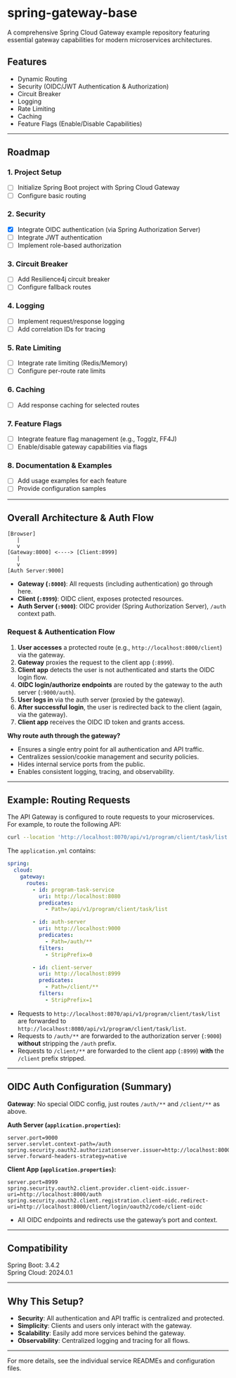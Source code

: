 # spring-gateway-base

A comprehensive Spring Cloud Gateway example repository featuring essential gateway capabilities for modern microservices architectures.

## Features

- Dynamic Routing
- Security (OIDC/JWT Authentication & Authorization)
- Circuit Breaker
- Logging
- Rate Limiting
- Caching
- Feature Flags (Enable/Disable Capabilities)

---

## Roadmap

### 1. Project Setup
- [ ] Initialize Spring Boot project with Spring Cloud Gateway
- [ ] Configure basic routing

### 2. Security
- [x] Integrate OIDC authentication (via Spring Authorization Server)
- [ ] Integrate JWT authentication
- [ ] Implement role-based authorization

### 3. Circuit Breaker
- [ ] Add Resilience4j circuit breaker
- [ ] Configure fallback routes

### 4. Logging
- [ ] Implement request/response logging
- [ ] Add correlation IDs for tracing

### 5. Rate Limiting
- [ ] Integrate rate limiting (Redis/Memory)
- [ ] Configure per-route rate limits

### 6. Caching
- [ ] Add response caching for selected routes

### 7. Feature Flags
- [ ] Integrate feature flag management (e.g., Togglz, FF4J)
- [ ] Enable/disable gateway capabilities via flags

### 8. Documentation & Examples
- [ ] Add usage examples for each feature
- [ ] Provide configuration samples

---

## Overall Architecture & Auth Flow

```
[Browser]
   |
   v
[Gateway:8000] <----> [Client:8999]
   |
   v
[Auth Server:9000]
```

- **Gateway (`:8000`)**: All requests (including authentication) go through here.
- **Client (`:8999`)**: OIDC client, exposes protected resources.
- **Auth Server (`:9000`)**: OIDC provider (Spring Authorization Server), `/auth` context path.

### Request & Authentication Flow

1. **User accesses** a protected route (e.g., `http://localhost:8000/client`) via the gateway.
2. **Gateway** proxies the request to the client app (`:8999`).
3. **Client app** detects the user is not authenticated and starts the OIDC login flow.
4. **OIDC login/authorize endpoints** are routed by the gateway to the auth server (`:9000/auth`).
5. **User logs in** via the auth server (proxied by the gateway).
6. **After successful login**, the user is redirected back to the client (again, via the gateway).
7. **Client app** receives the OIDC ID token and grants access.

**Why route auth through the gateway?**
- Ensures a single entry point for all authentication and API traffic.
- Centralizes session/cookie management and security policies.
- Hides internal service ports from the public.
- Enables consistent logging, tracing, and observability.

---

## Example: Routing Requests

The API Gateway is configured to route requests to your microservices.  
For example, to route the following API:

```bash
curl --location 'http://localhost:8070/api/v1/program/client/task/list'
```

The `application.yml` contains:

```yaml
spring:
  cloud:
    gateway:
      routes:
        - id: program-task-service
          uri: http://localhost:8080
          predicates:
            - Path=/api/v1/program/client/task/list

        - id: auth-server
          uri: http://localhost:9000
          predicates:
            - Path=/auth/**
          filters:
            - StripPrefix=0

        - id: client-server
          uri: http://localhost:8999
          predicates:
            - Path=/client/**
          filters:
            - StripPrefix=1
```

- Requests to `http://localhost:8070/api/v1/program/client/task/list` are forwarded to `http://localhost:8080/api/v1/program/client/task/list`.
- Requests to `/auth/**` are forwarded to the authorization server (`:9000`) **without** stripping the `/auth` prefix.
- Requests to `/client/**` are forwarded to the client app (`:8999`) **with** the `/client` prefix stripped.

---

## OIDC Auth Configuration (Summary)

**Gateway**: No special OIDC config, just routes `/auth/**` and `/client/**` as above.

**Auth Server (`application.properties`):**
```properties
server.port=9000
server.servlet.context-path=/auth
spring.security.oauth2.authorizationserver.issuer=http://localhost:8000/auth
server.forward-headers-strategy=native
```

**Client App (`application.properties`):**
```properties
server.port=8999
spring.security.oauth2.client.provider.client-oidc.issuer-uri=http://localhost:8000/auth
spring.security.oauth2.client.registration.client-oidc.redirect-uri=http://localhost:8000/client/login/oauth2/code/client-oidc
```

- All OIDC endpoints and redirects use the gateway’s port and context.

---

## Compatibility

Spring Boot: 3.4.2  
Spring Cloud: 2024.0.1

---

## Why This Setup?

- **Security**: All authentication and API traffic is centralized and protected.
- **Simplicity**: Clients and users only interact with the gateway.
- **Scalability**: Easily add more services behind the gateway.
- **Observability**: Centralized logging and tracing for all flows.

---

For more details, see the individual service READMEs and configuration files.